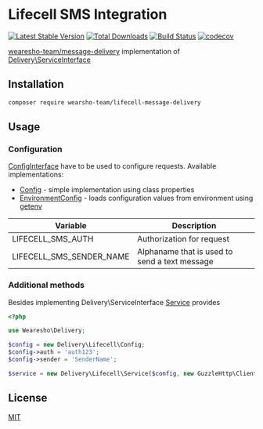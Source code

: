# Lifecell SMS Integration

[![Latest Stable Version](https://poser.pugx.org/wearesho-team/lifecell-message-delivery/v/stable.png)](https://packagist.org/packages/wearesho-team/lifecell-message-delivery)
[![Total Downloads](https://poser.pugx.org/wearesho-team/lifecell-message-delivery/downloads.png)](https://packagist.org/packages/wearesho-team/lifecell-message-delivery)
[![Build Status](https://travis-ci.org/wearesho-team/lifecell-message-delivery.svg?branch=master)](https://travis-ci.org/wearesho-team/lifecell-message-delivery)
[![codecov](https://codecov.io/gh/wearesho-team/lifecell-message-delivery/branch/master/graph/badge.svg)](https://codecov.io/gh/wearesho-team/lifecell-message-delivery)

[wearesho-team/message-delivery](https://github.com/wearesho-team/message-delivery) implementation of
[Delivery\ServiceInterface](https://github.com/wearesho-team/message-delivery/blob/1.3.4/src/ServiceInterface.php)

## Installation

```bash
composer require wearsho-team/lifecell-message-delivery
```

## Usage

### Configuration

[ConfigInterface](./src/ConfigInterface.php) have to be used to configure requests. Available implementations:

- [Config](./src/Config.php) - simple implementation using class properties
- [EnvironmentConfig](./src/EnvironmentConfig.php) - loads configuration values from environment using
  [getenv](http://php.net/manual/ru/function.getenv.php)

| Variable                 | Description                                              |
|--------------------------|----------------------------------------------------------|
| LIFECELL_SMS_AUTH        | Authorization for request                                |
| LIFECELL_SMS_SENDER_NAME | Alphaname that is used to send a text message            |


### Additional methods

Besides implementing Delivery\ServiceInterface [Service](./src/Service.php) provides

```php
<?php

use Wearesho\Delivery;

$config = new Delivery\Lifecell\Config;
$config->auth = 'auth123';
$config->sender = 'SenderName';

$service = new Delivery\Lifecell\Service($config, new GuzzleHttp\Client);
```

## License

[MIT](./LICENSE)
